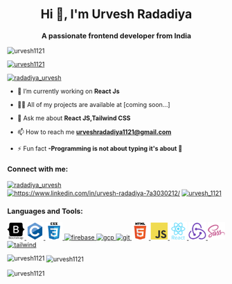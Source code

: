 <h1 align="center">Hi 👋, I'm Urvesh Radadiya</h1>
<h3 align="center">A passionate frontend developer from India</h3>

<p align="left"> <img src="https://komarev.com/ghpvc/?username=urvesh1121&label=Profile%20views&color=0e75b6&style=flat" alt="urvesh1121" /> </p>

<p align="left"> <a href="https://github.com/ryo-ma/github-profile-trophy"><img src="https://github-profile-trophy.vercel.app/?username=urvesh1121" alt="urvesh1121" /></a> </p>

<p align="left"> <a href="https://twitter.com/radadiya_urvesh" target="blank"><img src="https://img.shields.io/twitter/follow/radadiya_urvesh?logo=twitter&style=for-the-badge" alt="radadiya_urvesh" /></a> </p>

- 🔭 I’m currently working on **React Js**

- 👨‍💻 All of my projects are available at [coming soon...]

- 💬 Ask me about **React JS,Tailwind CSS**

- 📫 How to reach me **urveshradadiya1121@gmail.com**

- ⚡ Fun fact **-Programming is not about typing it's about 💭**

<h3 align="left">Connect with me:</h3>
<p align="left">
<a href="https://twitter.com/radadiya_urvesh" target="blank"><img align="center" src="https://raw.githubusercontent.com/rahuldkjain/github-profile-readme-generator/master/src/images/icons/Social/twitter.svg" alt="radadiya_urvesh" height="30" width="40" /></a>
<a href="https://linkedin.com/in/https://www.linkedin.com/in/urvesh-radadiya-7a3030212/" target="blank"><img align="center" src="https://raw.githubusercontent.com/rahuldkjain/github-profile-readme-generator/master/src/images/icons/Social/linked-in-alt.svg" alt="https://www.linkedin.com/in/urvesh-radadiya-7a3030212/" height="30" width="40" /></a>
<a href="https://instagram.com/urvesh_1121" target="blank"><img align="center" src="https://raw.githubusercontent.com/rahuldkjain/github-profile-readme-generator/master/src/images/icons/Social/instagram.svg" alt="urvesh_1121" height="30" width="40" /></a>
</p>

<h3 align="left">Languages and Tools:</h3>
<p align="left"> <a href="https://getbootstrap.com" target="_blank" rel="noreferrer"> <img src="https://raw.githubusercontent.com/devicons/devicon/master/icons/bootstrap/bootstrap-plain-wordmark.svg" alt="bootstrap" width="40" height="40"/> </a> <a href="https://www.cprogramming.com/" target="_blank" rel="noreferrer"> <img src="https://raw.githubusercontent.com/devicons/devicon/master/icons/c/c-original.svg" alt="c" width="40" height="40"/> </a> <a href="https://www.w3schools.com/css/" target="_blank" rel="noreferrer"> <img src="https://raw.githubusercontent.com/devicons/devicon/master/icons/css3/css3-original-wordmark.svg" alt="css3" width="40" height="40"/> </a> <a href="https://firebase.google.com/" target="_blank" rel="noreferrer"> <img src="https://www.vectorlogo.zone/logos/firebase/firebase-icon.svg" alt="firebase" width="40" height="40"/> </a> <a href="https://cloud.google.com" target="_blank" rel="noreferrer"> <img src="https://www.vectorlogo.zone/logos/google_cloud/google_cloud-icon.svg" alt="gcp" width="40" height="40"/> </a> <a href="https://git-scm.com/" target="_blank" rel="noreferrer"> <img src="https://www.vectorlogo.zone/logos/git-scm/git-scm-icon.svg" alt="git" width="40" height="40"/> </a> <a href="https://www.w3.org/html/" target="_blank" rel="noreferrer"> <img src="https://raw.githubusercontent.com/devicons/devicon/master/icons/html5/html5-original-wordmark.svg" alt="html5" width="40" height="40"/> </a> <a href="https://developer.mozilla.org/en-US/docs/Web/JavaScript" target="_blank" rel="noreferrer"> <img src="https://raw.githubusercontent.com/devicons/devicon/master/icons/javascript/javascript-original.svg" alt="javascript" width="40" height="40"/> </a> <a href="https://reactjs.org/" target="_blank" rel="noreferrer"> <img src="https://raw.githubusercontent.com/devicons/devicon/master/icons/react/react-original-wordmark.svg" alt="react" width="40" height="40"/> </a> <a href="https://redux.js.org" target="_blank" rel="noreferrer"> <img src="https://raw.githubusercontent.com/devicons/devicon/master/icons/redux/redux-original.svg" alt="redux" width="40" height="40"/> </a> <a href="https://sass-lang.com" target="_blank" rel="noreferrer"> <img src="https://raw.githubusercontent.com/devicons/devicon/master/icons/sass/sass-original.svg" alt="sass" width="40" height="40"/> </a> <a href="https://tailwindcss.com/" target="_blank" rel="noreferrer"> <img src="https://www.vectorlogo.zone/logos/tailwindcss/tailwindcss-icon.svg" alt="tailwind" width="40" height="40"/> </a> </p>

<p><img align="left" src="https://github-readme-stats.vercel.app/api/top-langs?username=urvesh1121&show_icons=true&locale=en&layout=compact" alt="urvesh1121" /></p>

<p>&nbsp;<img align="center" src="https://github-readme-stats.vercel.app/api?username=urvesh1121&show_icons=true&locale=en" alt="urvesh1121" /></p>

<p><img align="center" src="https://github-readme-streak-stats.herokuapp.com/?user=urvesh1121&" alt="urvesh1121" /></p>

